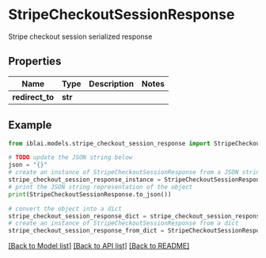 # StripeCheckoutSessionResponse

Stripe checkout session serialized response

## Properties

Name | Type | Description | Notes
------------ | ------------- | ------------- | -------------
**redirect_to** | **str** |  | 

## Example

```python
from iblai.models.stripe_checkout_session_response import StripeCheckoutSessionResponse

# TODO update the JSON string below
json = "{}"
# create an instance of StripeCheckoutSessionResponse from a JSON string
stripe_checkout_session_response_instance = StripeCheckoutSessionResponse.from_json(json)
# print the JSON string representation of the object
print(StripeCheckoutSessionResponse.to_json())

# convert the object into a dict
stripe_checkout_session_response_dict = stripe_checkout_session_response_instance.to_dict()
# create an instance of StripeCheckoutSessionResponse from a dict
stripe_checkout_session_response_from_dict = StripeCheckoutSessionResponse.from_dict(stripe_checkout_session_response_dict)
```
[[Back to Model list]](../README.md#documentation-for-models) [[Back to API list]](../README.md#documentation-for-api-endpoints) [[Back to README]](../README.md)


